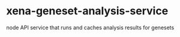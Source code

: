 # xena-geneset-analysis-service
node API service that runs and caches analysis results for genesets
